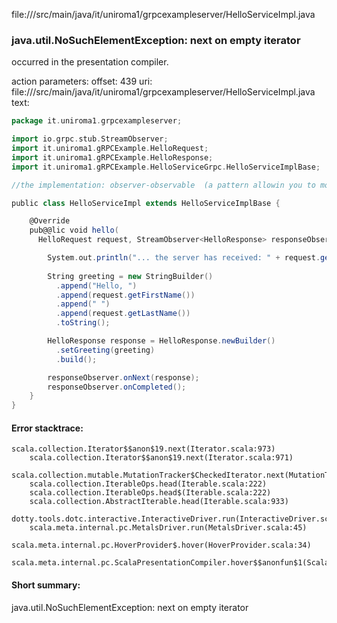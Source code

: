 file://<WORKSPACE>/src/main/java/it/uniroma1/grpcexampleserver/HelloServiceImpl.java
### java.util.NoSuchElementException: next on empty iterator

occurred in the presentation compiler.

action parameters:
offset: 439
uri: file://<WORKSPACE>/src/main/java/it/uniroma1/grpcexampleserver/HelloServiceImpl.java
text:
```scala
package it.uniroma1.grpcexampleserver;

import io.grpc.stub.StreamObserver;
import it.uniroma1.gRPCExample.HelloRequest;
import it.uniroma1.gRPCExample.HelloResponse;
import it.uniroma1.gRPCExample.HelloServiceGrpc.HelloServiceImplBase;

//the implementation: observer-observable  (a pattern allowin you to monitor programs with asynchronous programming)

public class HelloServiceImpl extends HelloServiceImplBase {

    @Override
    pub@@lic void hello(
      HelloRequest request, StreamObserver<HelloResponse> responseObserver) {

        System.out.println("... the server has received: " + request.getFirstName() + " " + request.getLastName());
        
        String greeting = new StringBuilder()
          .append("Hello, ")
          .append(request.getFirstName())
          .append(" ")
          .append(request.getLastName())
          .toString();

        HelloResponse response = HelloResponse.newBuilder()
          .setGreeting(greeting)
          .build();

        responseObserver.onNext(response);
        responseObserver.onCompleted();
    }
}

```



#### Error stacktrace:

```
scala.collection.Iterator$$anon$19.next(Iterator.scala:973)
	scala.collection.Iterator$$anon$19.next(Iterator.scala:971)
	scala.collection.mutable.MutationTracker$CheckedIterator.next(MutationTracker.scala:76)
	scala.collection.IterableOps.head(Iterable.scala:222)
	scala.collection.IterableOps.head$(Iterable.scala:222)
	scala.collection.AbstractIterable.head(Iterable.scala:933)
	dotty.tools.dotc.interactive.InteractiveDriver.run(InteractiveDriver.scala:168)
	scala.meta.internal.pc.MetalsDriver.run(MetalsDriver.scala:45)
	scala.meta.internal.pc.HoverProvider$.hover(HoverProvider.scala:34)
	scala.meta.internal.pc.ScalaPresentationCompiler.hover$$anonfun$1(ScalaPresentationCompiler.scala:329)
```
#### Short summary: 

java.util.NoSuchElementException: next on empty iterator